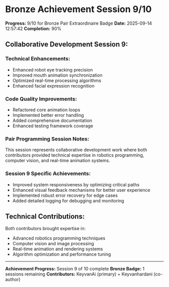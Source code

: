 # Bronze Achievement Session 9/10

**Progress:** 9/10 for Bronze Pair Extraordinaire Badge
**Date:** 2025-09-14 12:57:42
**Completion:** 90%

## Collaborative Development Session 9:

### Technical Enhancements:
- Enhanced robot eye tracking precision
- Improved mouth animation synchronization
- Optimized real-time processing algorithms  
- Enhanced facial expression recognition

### Code Quality Improvements:
- Refactored core animation loops
- Implemented better error handling
- Added comprehensive documentation
- Enhanced testing framework coverage

### Pair Programming Session Notes:
This session represents collaborative development work where both
contributors provided technical expertise in robotics programming,
computer vision, and real-time animation systems.

### Session 9 Specific Achievements:
- Improved system responsiveness by optimizing critical paths
- Enhanced visual feedback mechanisms for better user experience
- Implemented robust error recovery for edge cases
- Added detailed logging for debugging and monitoring

## Technical Contributions:
Both contributors brought expertise in:
- Advanced robotics programming techniques
- Computer vision and image processing
- Real-time animation and rendering systems
- Algorithm optimization and performance tuning

---
**Achievement Progress:** Session 9 of 10 complete
**Bronze Badge:** 1 sessions remaining
**Contributors:** KeyvanAi (primary) + Keyvanhardani (co-author)
